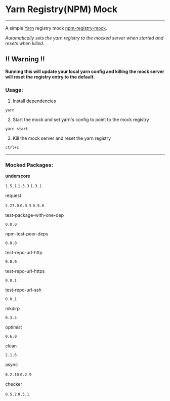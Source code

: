 # Yarn Registry(NPM) Mock

---

A simple [Yarn](https://yarnpkg.com) registry mock [npm-registry-mock](https://github.com/npm/npm-registry-mock).

*Automatically sets the yarn registry to the mocked server when started and resets when killed.*

## !! Warning !!
**Running this will update your local yarn config and killing the mock server will reset the registry entry to the default.**

### Usage:

1. Install dependencies

`yarn`

2. Start the mock and set yarn's config to point to the mock registry

`yarn start`

3. Kill the mock server and reset the yarn registry

`ctrl+c`

---


### Mocked Packages:

**underscore**

`1.5.1`
`1.3.3`
`1.3.1`

request

`2.27.0`
`0.9.5`
`0.9.0`

test-package-with-one-dep

`0.0.0`

npm-test-peer-deps

`0.0.0`

test-repo-url-http

`0.0.0`

test-repo-url-https

`0.0.1`

test-repo-url-ssh

`0.0.1`

mkdirp

`0.3.5`

optimist

`0.6.0`

clean

`2.1.6`

async

`0.2.10`
`0.2.9`

checker

`0.5.2`
`0.5.1`
